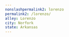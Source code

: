```yaml
---
﻿nonslashpermalink2: lorenzo
permalink2: /lorenzo/
alley: Lorenzo
city: Norfork
state: Arkansas
---
```

